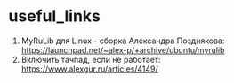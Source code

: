 # useful_links

1. MyRuLib для Linux - сборка Александра Позднякова:
https://launchpad.net/~alex-p/+archive/ubuntu/myrulib
2. Включить тачпад, если не работает:
https://www.alexgur.ru/articles/4149/
